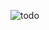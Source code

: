 ![todo](https://user-images.githubusercontent.com/58470326/182099774-3882e150-12f8-4d91-9d4d-32338691749a.png)

